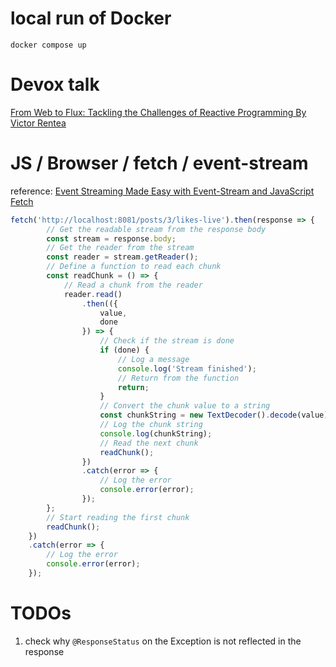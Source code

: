 # local run of Docker
```shell
docker compose up
```



# Devox talk
[From Web to Flux: Tackling the Challenges of Reactive Programming By Victor Rentea](https://www.youtube.com/watch?v=wsgJU5S1rRY&ab_channel=Devoxx)





# JS / Browser / fetch / event-stream
reference: [Event Streaming Made Easy with Event-Stream and JavaScript Fetch](https://medium.com/@bs903944/event-streaming-made-easy-with-event-stream-and-javascript-fetch-8d07754a4bed)
```javascript
fetch('http://localhost:8081/posts/3/likes-live').then(response => {
        // Get the readable stream from the response body
        const stream = response.body;
        // Get the reader from the stream
        const reader = stream.getReader();
        // Define a function to read each chunk
        const readChunk = () => {
            // Read a chunk from the reader
            reader.read()
                .then(({
                    value,
                    done
                }) => {
                    // Check if the stream is done
                    if (done) {
                        // Log a message
                        console.log('Stream finished');
                        // Return from the function
                        return;
                    }
                    // Convert the chunk value to a string
                    const chunkString = new TextDecoder().decode(value);
                    // Log the chunk string
                    console.log(chunkString);
                    // Read the next chunk
                    readChunk();
                })
                .catch(error => {
                    // Log the error
                    console.error(error);
                });
        };
        // Start reading the first chunk
        readChunk();
    })
    .catch(error => {
        // Log the error
        console.error(error);
    });
```



# TODOs
1. check why ``@ResponseStatus`` on the Exception is not reflected in the response